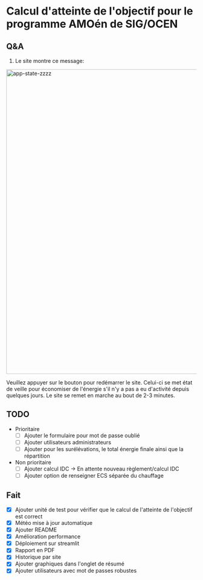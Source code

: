 # Calcul d'atteinte de l'objectif pour le programme AMOén de SIG/OCEN

## Q&A

  1) Le site montre ce message:

  <img width="805" alt="app-state-zzzz" src="https://github.com/denisiglesiasgarcia/amoen_calcul_objectif_dashboard/assets/71026758/5f276733-7539-4e34-a0b1-f8ecc200961c">
  
  Veuillez appuyer sur le bouton pour redémarrer le site. Celui-ci se met état de veille pour économiser de l'énergie s'il n'y a pas a eu d'activité depuis quelques jours. Le site se remet en marche au bout de 2-3 minutes.

## TODO

- Prioritaire
  - [ ] Ajouter le formulaire pour mot de passe oublié
  - [ ] Ajouter utilisateurs administrateurs
  - [ ] Ajouter pour les surélévations, le total énergie finale ainsi que la répartition

- Non prioritaire
  - [ ] Ajouter calcul IDC → En attente nouveau règlement/calcul IDC
  - [ ] Ajouter option de renseigner ECS séparée du chauffage

## Fait

- [x] Ajouter unité de test pour vérifier que le calcul de l'atteinte de l'objectif est correct
- [x] Météo mise à jour automatique
- [x] Ajouter README
- [x] Amélioration performance
- [x] Déploiement sur streamlit
- [x] Rapport en PDF
- [x] Historique par site
- [x] Ajouter graphiques dans l'onglet de résumé
- [x] Ajouter utilisateurs avec mot de passes robustes

